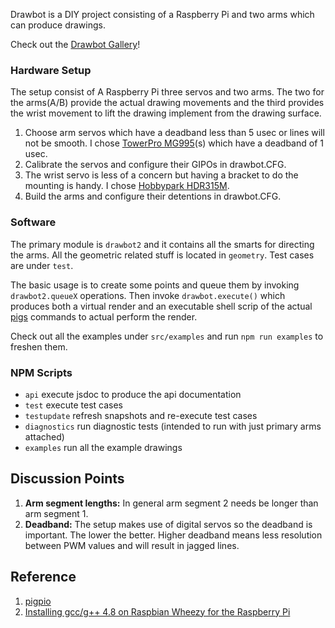 Drawbot is a DIY project consisting of a Raspberry Pi and two arms which can produce 
drawings.

Check out the [Drawbot Gallery](https://photos.app.goo.gl/QHCGD5CoiTJ2aDMZA)!

### Hardware Setup

The setup consist of A Raspberry Pi three servos and two arms. The two for the arms(A/B) 
provide the actual drawing movements and the third provides the wrist movement to lift the 
drawing implement from the drawing surface.

1. Choose arm servos which have a deadband less than 5 usec or lines will not be smooth. I 
    chose [TowerPro MG995](https://www.towerpro.com.tw/product/mg995/)(s) which have a
    deadband of 1 usec. 
1. Calibrate the servos and configure their GIPOs in drawbot.CFG.
1. The wrist servo is less of a concern but having a bracket to do the mounting is handy. I 
    chose [Hobbypark HDR315M](https://www.amazon.com/Hobbypark-HDR315M-Digital-Torque-Mouting/dp/B01H6IR7T0).
1. Build the arms and configure their detentions in drawbot.CFG.

### Software

The primary module is `drawbot2` and it contains all the smarts for directing the arms. All
the geometric related stuff is located in `geometry`. Test cases are under `test`.

The basic usage is to create some points and queue them by invoking `drawbot2.queueX` operations. 
Then invoke `drawbot.execute()` which produces both a virtual render and an executable shell scrip of the actual 
[pigs](http://abyz.me.uk/rpi/pigpio/pigs.html) commands to actual perform the render.

Check out all the examples under `src/examples` and run `npm run examples` to freshen them.
 
### NPM Scripts

* `api` execute jsdoc to produce the api documentation
* `test` execute test cases
* `testupdate` refresh snapshots and re-execute test cases
* `diagnostics` run diagnostic tests (intended to run with just primary arms attached) 
* `examples` run all the example drawings

## Discussion Points

1. **Arm segment lengths:** In general arm segment 2 needs be longer than arm segment 1.
1. **Deadband:** The setup makes use of digital servos so the deadband is important. The lower the better. Higher 
    deadband means less resolution between PWM values and will result in jagged lines.


## Reference

1. [pigpio](http://abyz.me.uk/rpi/pigpio/)
1. [Installing gcc/g++ 4.8 on Raspbian Wheezy for the Raspberry Pi](https://github.com/fivdi/onoff/wiki/Node.js-v4-and-native-addons#installing-gccg-48-on-raspbian-wheezy-for-the-raspberry-pi)

